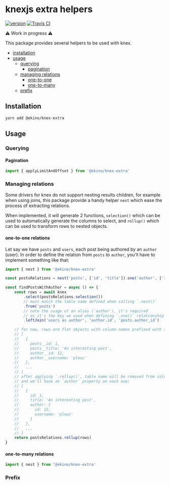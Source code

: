 # knexjs extra helpers

[![version](https://img.shields.io/npm/v/@ekino/knex-extra.svg?style=flat-square)](https://www.npmjs.com/package/@ekino/knex-extra)
[![Travis CI](https://img.shields.io/travis/ekino/knex-extra.svg?style=flat-square)](https://travis-ci.org/ekino/knex-extra)

:warning: Work in progress :warning:

This package provides several helpers to be used with knex.

-   [installation](#installation)
-   [usage](#usage)
    -   [querying](#querying)
        -   [pagination](#pagination)
    -   [managing relations](#managing-relations)
        -   [one-to-one](#one-to-one-relations)
        -   [one-to-many](#one-to-many-relations)
    -   [prefix](#prefix)

## Installation

```sh
yarn add @ekino/knex-extra
```

## Usage

### Querying

#### Pagination

```typescript
import { applyLimitAndOffset } from '@ekino/knex-extra'
```

### Managing relations

Some drivers for knex do not support nesting results children,
for example when using joins, this package provide a handy helper
`nest` which ease the process of extracting relations.

When implemented, it will generate 2 functions, `selection()` which
can be used to automatically generate the columns to select,
and `rollup()` which can be used to transform rows to nested objects.

#### one-to-one relations

Let say we have `posts` and `users`, each post being authored by an `author` (user).
In order to define the relation from `posts` to `author`,
you'll have to implement something like that:

```typescript
import { nest } from '@ekino/knex-extra'

const postsRelations = nest('posts', ['id', 'title']).one('author', ['id', 'username'])

const findPostsWithAuthor = async () => {
    const rows = await knex
        .select(postsRelations.selection())
        // must match the table name defined when calling `.nest()`
        .from('posts')
        // note the usage of an alias (`author`), it's required
        // as it's the key we used when defining `.one()` relationship
        .leftJoin('users as author', 'author.id', 'posts.author_id')

    // for now, rows are flat objects with column names prefixed with table name:
    // [
    //   {
    //     posts__id: 1,
    //     posts__title: 'An interesting post',
    //     author__id: 12,
    //     author__username: 'plouc'
    //   },
    //   ...
    // ]
    // after applying `.rollup()`, table name will be removed from column names
    // and we'll have an `author` property on each one:
    // [
    //   {
    //     id: 1,
    //     title: 'An interesting post',
    //     author: {
    //       id: 12,
    //       username: 'plouc'
    //     }
    //   },
    //   ...
    // ]
    return postsRelations.rollup(rows)
}
```

#### one-to-many relations

```typescript
import { nest } from '@ekino/knex-extra'
```

### Prefix
